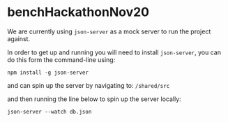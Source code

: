 # benchHackathonNov20

We are currently using `json-server` as a mock server to run the project against.

In order to get up and running you will need to install `json-server`, you can do this form the command-line using:

```
npm install -g json-server
```

and can spin up the server by navigating to:
`/shared/src`

and then running the line below to spin up the server locally:

```
json-server --watch db.json
```
